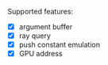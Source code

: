 
Supported features:
 - [x] argument buffer
 - [x] ray query
 - [x] push constant emulation
 - [x] GPU address
